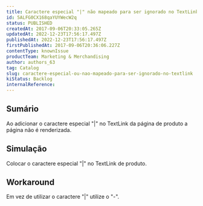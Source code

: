 ```yaml
---
title: Caractere especial "|" não mapeado para ser ignorado no TextLink
id: 5ALFG0CX168qaYUYWecW2q
status: PUBLISHED
createdAt: 2017-09-06T20:33:05.265Z
updatedAt: 2022-12-23T17:56:17.497Z
publishedAt: 2022-12-23T17:56:17.497Z
firstPublishedAt: 2017-09-06T20:36:06.227Z
contentType: knownIssue
productTeam: Marketing & Merchandising
author: authors_63
tag: Catalog
slug: caractere-especial-ou-nao-mapeado-para-ser-ignorado-no-textlink
kiStatus: Backlog
internalReference: 
---
```


## Sumário

Ao adicionar o caractere especial "|" no TextLink da página de produto a página não é renderizada. 

## Simulação

Colocar o caractere especial "|" no TextLink de produto.

## Workaround

Em vez de utilizar o caractere "|" utilize o "-".

